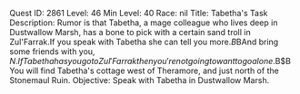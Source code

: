 Quest ID: 2861
Level: 46
Min Level: 40
Race: nil
Title: Tabetha's Task
Description: Rumor is that Tabetha, a mage colleague who lives deep in Dustwallow Marsh, has a bone to pick with a certain sand troll in Zul'Farrak.If you speak with Tabetha she can tell you more.$B$BAnd bring some friends with you, $N.If Tabetha has you go to Zul'Farrak then you're not going to want to go alone.$B$BYou will find Tabetha's cottage west of Theramore, and just north of the Stonemaul Ruin.
Objective: Speak with Tabetha in Dustwallow Marsh.
